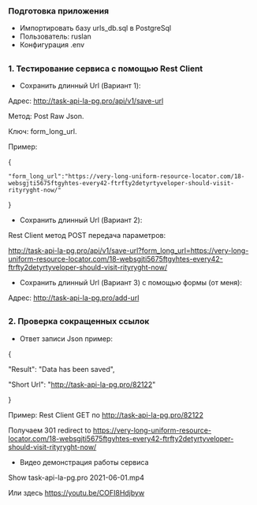 
### Подготовка приложения

- Импортировать базу urls_db.sql в PostgreSql
- Пользователь: ruslan
- Конфигурация .env
##
### 1. Тестирование сервиса с помощью Rest Client


- Сохранить длинный Url (Вариант 1): 

Адрес: http://task-api-la-pg.pro/api/v1/save-url

Метод: Post Raw Json. 

Ключ: form_long_url.

Пример:

{

    "form_long_url":"https://very-long-uniform-resource-locator.com/18-websgjti5675ftgyhtes-every42-ftrfty2detyrtyveloper-should-visit-rityryght-now/"

}

- Сохранить длинный Url (Вариант 2): 

Rest Client метод POST передача параметров:

http://task-api-la-pg.pro/api/v1/save-url?form_long_url=https://very-long-uniform-resource-locator.com/18-websgjti5675ftgyhtes-every42-ftrfty2detyrtyveloper-should-visit-rityryght-now/

- Сохранить длинный Url (Вариант 3) с помощью формы (от меня):

Адрес: http://task-api-la-pg.pro/add-url
##
### 2. Проверка сокращенных ссылок

- Ответ записи Json пример:

{

  "Result": "Data has been saved",
  
  "Short Url": "http://task-api-la-pg.pro/82122"
  
}

Пример: Rest Client GET по http://task-api-la-pg.pro/82122 

Получаем 301 redirect to https://very-long-uniform-resource-locator.com/18-websgjti5675ftgyhtes-every42-ftrfty2detyrtyveloper-should-visit-rityryght-now/

- Видео демонстрация работы сервиса

Show task-api-la-pg.pro 2021-06-01.mp4

Или здесь https://youtu.be/COFI8Hdjbyw



